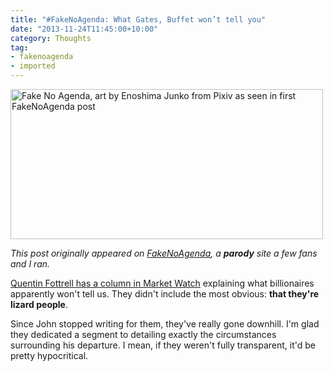 ```yaml
---
title: "#FakeNoAgenda: What Gates, Buffet won’t tell you"
date: "2013-11-24T11:45:00+10:00"
category: Thoughts
tag:
- fakenoagenda
- imported
---
```

<p><img src="https://rubenerd.com/files/2013/fakenoagenda.jpg" srcset="https://rubenerd.com/files/2013/fakenoagenda.jpg 1x, https://rubenerd.com/files/2013/fakenoagenda@2x.jpg 2x" alt="Fake No Agenda, art by Enoshima Junko from Pixiv as seen in first FakeNoAgenda post" style="width:500px; height:240px" /></p>

*This post originally appeared on [FakeNoAgenda], a **parody** site a few fans and I ran.*

[Quentin Fottrell has a column in Market Watch](http://www.marketwatch.com/story/10-things-billionaires-wont-tell-you-2013-11-15?link=sfmw_sm) explaining what billionaires apparently won't tell us. They didn't include the most obvious: **that they're lizard people**.

Since John stopped writing for them, they've really gone downhill. I'm glad they dedicated a segment to detailing exactly the circumstances surrounding his departure. I mean, if they weren't fully transparent, it'd be pretty hypocritical.

[FakeNoAgenda]: https://rubenerd.com/tag/fakenoagenda/ "View all posts from FakeNoAgenda"

